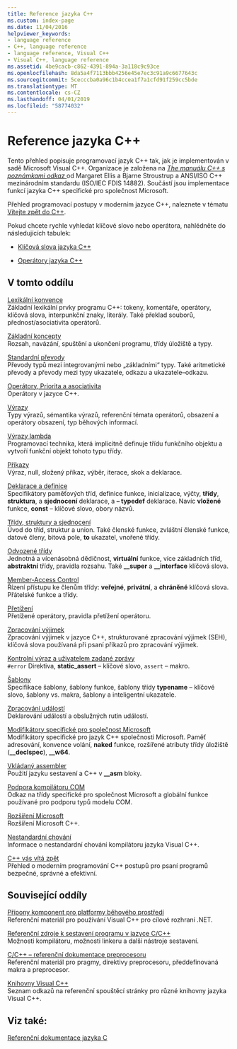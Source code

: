 ```yaml
---
title: Reference jazyka C++
ms.custom: index-page
ms.date: 11/04/2016
helpviewer_keywords:
- language reference
- C++, language reference
- language reference, Visual C++
- Visual C++, language reference
ms.assetid: 4be9cacb-c862-4391-894a-3a118c9c93ce
ms.openlocfilehash: 8da5a4f7113bbb4256e45e7ec3c91a9c6677643c
ms.sourcegitcommit: 5cecccba0a96c1b4ccea1f7a1cfd91f259cc5bde
ms.translationtype: MT
ms.contentlocale: cs-CZ
ms.lasthandoff: 04/01/2019
ms.locfileid: "58774032"
---
```

# <a name="c-language-reference"></a>Reference jazyka C++

Tento přehled popisuje programovací jazyk C++ tak, jak je implementován v sadě Microsoft Visual C++. Organizace je založena na [ *The manuálu C++ s poznámkami odkaz* ](http://www.stroustrup.com/arm.html) od Margaret Ellis a Bjarne Stroustrup a ANSI/ISO C++ mezinárodním standardu (ISO/IEC FDIS 14882). Součástí jsou implementace funkcí jazyka C++ specifické pro společnost Microsoft.

Přehled programovací postupy v moderním jazyce C++, naleznete v tématu [Vítejte zpět do C++](welcome-back-to-cpp-modern-cpp.md).

Pokud chcete rychle vyhledat klíčové slovo nebo operátora, nahlédněte do následujících tabulek:

- [Klíčová slova jazyka C++](../cpp/keywords-cpp.md)

- [Operátory jazyka C++](../cpp/cpp-built-in-operators-precedence-and-associativity.md)

## <a name="in-this-section"></a>V tomto oddílu

[Lexikální konvence](../cpp/lexical-conventions.md)<br/>
Základní lexikální prvky programu C++: tokeny, komentáře, operátory, klíčová slova, interpunkční znaky, literály. Také překlad souborů, přednost/asociativita operátorů.

[Základní koncepty](../cpp/basic-concepts-cpp.md)<br/>
Rozsah, navázání, spuštění a ukončení programu, třídy úložiště a typy.

[Standardní převody](../cpp/standard-conversions.md)<br/>
Převody typů mezi integrovanými nebo „základními“ typy. Také aritmetické převody a převody mezi typy ukazatele, odkazu a ukazatele–odkazu.

[Operátory, Priorita a asociativita](../cpp/cpp-built-in-operators-precedence-and-associativity.md)<br/>
Operátory v jazyce C++.

[Výrazy](../cpp/expressions-cpp.md)<br/>
Typy výrazů, sémantika výrazů, referenční témata operátorů, obsazení a operátory obsazení, typ běhových informací.

[Výrazy lambda](../cpp/lambda-expressions-in-cpp.md)<br/>
Programovací technika, která implicitně definuje třídu funkčního objektu a vytvoří funkční objekt tohoto typu třídy.

[Příkazy](../cpp/statements-cpp.md)<br/>
Výraz, null, složený příkaz, výběr, iterace, skok a deklarace.

[Deklarace a definice](declarations-and-definitions-cpp.md)<br/>
Specifikátory paměťových tříd, definice funkce, inicializace, výčty, **třídy**, **struktura**, a **sjednocení** deklarace, a **– typedef**  deklarace. Navíc **vložené** funkce, **const** – klíčové slovo, obory názvů.

[Třídy, struktury a sjednocení](../cpp/classes-and-structs-cpp.md)<br/>
Úvod do tříd, struktur a union. Také členské funkce, zvláštní členské funkce, datové členy, bitová pole, **to** ukazatel, vnořené třídy.

[Odvozené třídy](../cpp/inheritance-cpp.md)<br/>
Jednotná a vícenásobná dědičnost, **virtuální** funkce, více základních tříd, **abstraktní** třídy, pravidla rozsahu. Také **__super** a **__interface** klíčová slova.

[Member-Access Control](../cpp/member-access-control-cpp.md)<br/>
Řízení přístupu ke členům třídy: **veřejné**, **privátní**, a **chráněné** klíčová slova. Přátelské funkce a třídy.

[Přetížení](operator-overloading.md)<br/>
Přetížené operátory, pravidla přetížení operátoru.

[Zpracování výjimek](../cpp/exception-handling-in-visual-cpp.md)<br/>
Zpracování výjimek v jazyce C++, strukturované zpracování výjimek (SEH), klíčová slova používaná při psaní příkazů pro zpracování výjimek.

[Kontrolní výraz a uživatelem zadané zprávy](../cpp/assertion-and-user-supplied-messages-cpp.md)<br/>
`#error` Direktiva, **static_assert** – klíčové slovo, `assert` – makro.

[Šablony](../cpp/templates-cpp.md)<br/>
Specifikace šablony, šablony funkce, šablony třídy **typename** – klíčové slovo, šablony vs. makra, šablony a inteligentní ukazatele.

[Zpracování událostí](../cpp/event-handling.md)<br/>
Deklarování událostí a obslužných rutin událostí.

[Modifikátory specifické pro společnost Microsoft](../cpp/microsoft-specific-modifiers.md)<br/>
Modifikátory specifické pro jazyk C++ společnosti Microsoft. Paměť adresování, konvence volání, **naked** funkce, rozšířené atributy třídy úložiště (**__declspec**), **__w64**.

[Vkládaný assembler](../assembler/inline/inline-assembler.md)<br/>
Použití jazyku sestavení a C++ v **__asm** bloky.

[Podpora kompilátoru COM](../cpp/compiler-com-support.md)<br/>
Odkaz na třídy specifické pro společnost Microsoft a globální funkce používané pro podporu typů modelu COM.

[Rozšíření Microsoft](../cpp/microsoft-extensions.md)<br/>
Rozšíření Microsoft C++.

[Nestandardní chování](../cpp/nonstandard-behavior.md)<br/>
Informace o nestandardní chování kompilátoru jazyka Visual C++.

[C++ vás vítá zpět](welcome-back-to-cpp-modern-cpp.md)<br/>
Přehled o moderním programování C++ postupů pro psaní programů bezpečné, správné a efektivní.

## <a name="related-sections"></a>Související oddíly

[Přípony komponent pro platformy běhového prostředí](../extensions/component-extensions-for-runtime-platforms.md)<br/>
Referenční materiál pro používání Visual C++ pro cílové rozhraní .NET.

[Referenční zdroje k sestavení programu v jazyce C/C++](../build/reference/c-cpp-building-reference.md)<br/>
Možnosti kompilátoru, možnosti linkeru a další nástroje sestavení.

[C/C++ – referenční dokumentace preprocesoru](../preprocessor/c-cpp-preprocessor-reference.md)<br/>
Referenční materiál pro pragmy, direktivy preprocesoru, předdefinovaná makra a preprocesor.

[Knihovny Visual C++](../standard-library/cpp-standard-library-reference.md)<br/>
Seznam odkazů na referenční spouštěcí stránky pro různé knihovny jazyka Visual C++.

## <a name="see-also"></a>Viz také:

[Referenční dokumentace jazyka C](../c-language/c-language-reference.md)
